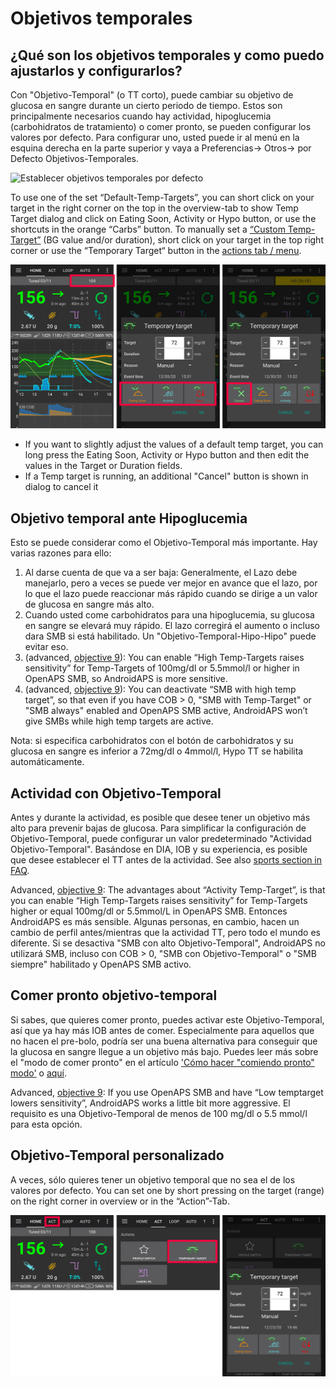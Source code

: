 # Objetivos temporales

## ¿Qué son los objetivos temporales y como puedo ajustarlos y configurarlos?

Con "Objetivo-Temporal" (o TT corto), puede cambiar su objetivo de glucosa en sangre durante un cierto periodo de tiempo. Estos son principalmente necesarios cuando hay actividad, hipoglucemia (carbohidratos de tratamiento) o comer pronto, se pueden configurar los valores por defecto. Para configurar uno, usted puede ir al menú en la esquina derecha en la parte superior y vaya a Preferencias-> Otros-> por Defecto Objetivos-Temporales.

![Establecer objetivos temporales por defecto](../images/TempTarget_Default.png)

To use one of the set “Default-Temp-Targets”, you can short click on your target in the right corner on the top in the overview-tab to show Temp Target dialog and click on Eating Soon, Activity or Hypo button, or use the shortcuts in the orange “Carbs” button. To manually set a [“Custom Temp-Target”](../Usage/temptarget.md#custom-temp-target) (BG value and/or duration), short click on your target in the top right corner or use the “Temporary Target“ button in the [actions tab / menu](../Configuration/Config-Builder#actions).

![Establecer el objetivo temporal](../images/TempTarget_Set2.png)

- If you want to slightly adjust the values of a default temp target, you can long press the Eating Soon, Activity or Hypo button and then edit the values in the Target or Duration fields.
- If a Temp target is running, an additional "Cancel" button is shown in dialog to cancel it

## Objetivo temporal ante Hipoglucemia

Esto se puede considerar como el Objetivo-Temporal más importante. Hay varias razones para ello:

1. Al darse cuenta de que va a ser baja: Generalmente, el Lazo debe manejarlo, pero a veces se puede ver mejor en avance que el lazo, por lo que el lazo puede reaccionar más rápido cuando se dirige a un valor de glucosa en sangre más alto.
2. Cuando usted come carbohidratos para una hipoglucemia, su glucosa en sangre se elevará muy rápido. El lazo corregirá el aumento o incluso dara SMB si está habilitado. Un "Objetivo-Temporal-Hipo-Hipo" puede evitar eso. 
3. (advanced, [objective 9](../Usage/Objectives.md#objective-9-enabling-additional-oref1-features-for-daytime-use-such-as-super-micro-bolus-smb)): You can enable “High Temp-Targets raises sensitivity” for Temp-Targets of 100mg/dl or 5.5mmol/l or higher in OpenAPS SMB, so AndroidAPS is more sensitive.
4. (advanced, [objective 9](../Usage/Objectives.md#objective-9-enabling-additional-oref1-features-for-daytime-use-such-as-super-micro-bolus-smb)): You can deactivate “SMB with high temp target”, so that even if you have COB > 0, "SMB with Temp-Target" or "SMB always" enabled and OpenAPS SMB active, AndroidAPS won’t give SMBs while high temp targets are active.

Nota: si especifica carbohidratos con el botón de carbohidratos y su glucosa en sangre es inferior a 72mg/dl o 4mmol/l, Hypo TT se habilita automáticamente.

## Actividad con Objetivo-Temporal

Antes y durante la actividad, es posible que desee tener un objetivo más alto para prevenir bajas de glucosa. Para simplificar la configuración de Objetivo-Temporal, puede configurar un valor predeterminado "Actividad Objetivo-Temporal". Basándose en DIA, IOB y su experiencia, es posible que desee establecer el TT antes de la actividad. See also [sports section in FAQ](../Getting-Started/FAQ.md#sports).

Advanced, [objective 9](../Usage/Objectives.md#objective-9-enabling-additional-oref1-features-for-daytime-use-such-as-super-micro-bolus-smb): The advantages about “Activity Temp-Target”, is that you can enable “High Temp-Targets raises sensitivity” for Temp-Targets higher or equal 100mg/dl or 5.5mmol/L in OpenAPS SMB. Entonces AndroidAPS es más sensible. Algunas personas, en cambio, hacen un cambio de perfil antes/mientras que la actividad TT, pero todo el mundo es diferente. Si se desactiva "SMB con alto Objetivo-Temporal", AndroidAPS no utilizará SMB, incluso con COB > 0, "SMB con Objetivo-Temporal" o "SMB siempre" habilitado y OpenAPS SMB activo.

## Comer pronto objetivo-temporal

Si sabes, que quieres comer pronto, puedes activar este Objetivo-Temporal, así que ya hay más IOB antes de comer. Especialmente para aquellos que no hacen el pre-bolo, podría ser una buena alternativa para conseguir que la glucosa en sangre llegue a un objetivo más bajo. Puedes leer más sobre el "modo de comer pronto" en el artículo ['Cómo hacer "comiendo pronto" modo'](https://diyps.org/2015/03/26/how-to-do-eating-soon-mode-diyps-lessons-learned/) o [aquí](https://diyps.org/tag/eating-soon-mode/).

Advanced, [objective 9](../Usage/Objectives.md#objective-9-enabling-additional-oref1-features-for-daytime-use-such-as-super-micro-bolus-smb): If you use OpenAPS SMB and have “Low temptarget lowers sensitivity”, AndroidAPS works a little bit more aggressive. El requisito es una Objetivo-Temporal de menos de 100 mg/dl o 5.5 mmol/l para esta opción.

## Objetivo-Temporal personalizado

A veces, sólo quieres tener un objetivo temporal que no sea el de los valores por defecto. You can set one by short pressing on the target (range) on the right corner in overview or in the “Action”-Tab.

![Establecer el objetivo temporal a través de la pestaña Acción](../images/TempTarget_ActionTab.png)